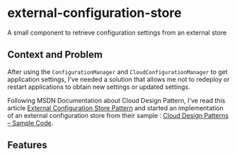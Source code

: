 # external-configuration-store
A small component to retrieve configuration settings from an external store

## Context and Problem
After using the `ConfigurationManager` and `CloudConfigurationManager` to get application settings, I've needed a solution that allows me not to redeploy or restart applications to obtain new settings or updated settings.

Following MSDN Documentation about Cloud Design Pattern, I've read this article [External Configuration Store Pattern](https://msdn.microsoft.com/en-us/library/dn589803.aspx) and started an implementation of an external configuration store from their sample : [Cloud Design Patterns – Sample Code](https://www.microsoft.com/en-us/download/details.aspx?id=41673).

## Features

